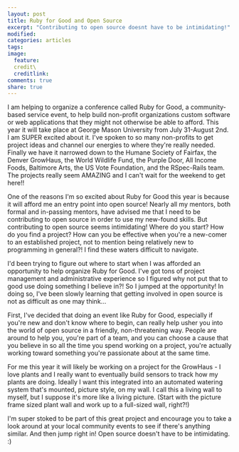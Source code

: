 ```yaml
---
layout: post
title: Ruby for Good and Open Source
excerpt: "Contributing to open source doesnt have to be intimidating!"
modified:
categories: articles
tags:
image:
  feature:
  credit\
  creditlink:
comments: true
share: true
---
```


I am helping to organize a conference called Ruby for Good, a community-based service event, to help build non-profit organizations custom software or web applications that they might not otherwise be able to afford. This year it will take place at George Mason University from July 31-August 2nd. I am SUPER excited about it. I've spoken to so many non-profits to get project ideas and channel our energies to where they're really needed. Finally  we have it narrowed down to the Humane Society of Fairfax, the Denver GrowHaus, the World Wildlife Fund, the Purple Door, All Income Foods, Baltimore Arts, the US Vote Foundation, and the RSpec-Rails team. The projects really seem AMAZING and I can't wait for the weekend to get here!!

One of the reasons I'm so excited about Ruby for Good this year is because it will afford me an entry point into open source! Nearly all my mentors, both formal and in-passing mentors, have advised me that I need to be contributing to open source in order to use my new-found skills. But contributing to open source seems intimidating! Where do you start? How do you find a project? How can you be effective when you're a new-comer to an established project, not to mention being relatively new to programming in general?! I find these waters difficult to navigate.

I'd been trying to figure out where to start when I was afforded an opportunity to help organize Ruby for Good. I've got tons of project management and administrative experience so I figured why not put that to good use doing something I believe in?! So I jumped at the opportunity! In doing so, I've been slowly learning that getting involved in open source is not as difficult as one may think...

First, I've decided that doing an event like Ruby for Good, especially if you're new and don't know where to begin, can really help usher you into the world of open source in a friendly, non-threatening way. People are around to help you, you're part of a team, and you can choose a cause that you believe in so all the time you spend working on a project, you're actually working toward something you're passionate about at the same time.

For me this year it will likely be working on a project for the GrowHaus - I love plants and I really want to eventually build sensors to track how my plants are doing. Ideally I want this integrated into an automated watering system that's mounted, picture style, on my wall. I call this a living wall to myself, but I suppose it's more like a living picture. (Start with the picture frame sized plant wall and work up to a full-sized wall, right?!)

I'm super stoked to be part of this great project and encourage you to take a look around at your local community events to see if there's anything similar. And then jump right in! Open source doesn't have to be intimidating. :)

